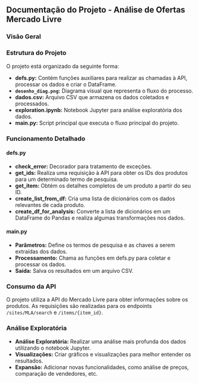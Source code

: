 ## Documentação do Projeto - Análise de Ofertas Mercado Livre

### Visão Geral



### Estrutura do Projeto

O projeto está organizado da seguinte forma:

* **defs.py:** Contém funções auxiliares para realizar as chamadas à API, processar os dados e criar o DataFrame.
* **`desenho_diag.png`:** Diagrama visual que representa o fluxo do processo.
* **dados.csv:** Arquivo CSV que armazena os dados coletados e processados.
* **exploration.ipynb:** Notebook Jupyter para análise exploratória dos dados.
* **main.py:** Script principal que executa o fluxo principal do projeto.

### Funcionamento Detalhado

#### defs.py
* **check_error:** Decorador para tratamento de exceções.
* **get_ids:** Realiza uma requisição à API para obter os IDs dos produtos para um determinado termo de pesquisa.
* **get_item:** Obtém os detalhes completos de um produto a partir do seu ID.
* **create_list_from_df:** Cria uma lista de dicionários com os dados relevantes de cada produto.
* **create_df_for_analysis:** Converte a lista de dicionários em um DataFrame do Pandas e realiza algumas transformações nos dados.

#### main.py
* **Parâmetros:** Define os termos de pesquisa e as chaves a serem extraídas dos dados.
* **Processamento:** Chama as funções em defs.py para coletar e processar os dados.
* **Saída:** Salva os resultados em um arquivo CSV.

### Consumo da API
O projeto utiliza a API do Mercado Livre para obter informações sobre os produtos. As requisições são realizadas para os endpoints `/sites/MLA/search` e `/items/{item_id}`.

### Análise Exploratória
* **Análise Exploratória:** Realizar uma análise mais profunda dos dados utilizando o notebook Jupyter.
* **Visualizações:** Criar gráficos e visualizações para melhor entender os resultados.
* **Expansão:** Adicionar novas funcionalidades, como análise de preços, comparação de vendedores, etc.



